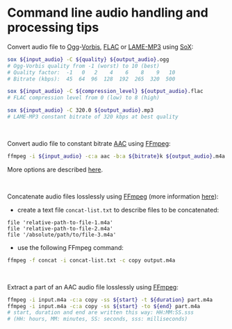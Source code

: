 # Command line audio handling and processing tips

Convert audio file to [Ogg](https://xiph.org/ogg/)-[Vorbis](https://xiph.org/vorbis/), [FLAC](https://xiph.org/flac/) or [LAME-MP3](http://lame.sourceforge.net/) using [SoX](http://sox.sourceforge.net/):
```sh
sox ${input_audio} -C ${quality} ${output_audio}.ogg
# Ogg-Vorbis quality from -1 (worst) to 10 (best)
# Quality factor:  -1   0   2    4    6    8    9   10
# Bitrate (kbps):  45  64  96  128  192  265  320  500

sox ${input_audio} -C ${compression_level} ${output_audio}.flac
# FLAC compression level from 0 (low) to 8 (high)

sox ${input_audio} -C 320.0 ${output_audio}.mp3
# LAME-MP3 constant bitrate of 320 kbps at best quality
```

&nbsp;

Convert audio file to constant bitrate [AAC](https://en.wikipedia.org/wiki/Advanced_Audio_Coding) using [FFmpeg](https://ffmpeg.org/):
```sh
ffmpeg -i ${input_audio} -c:a aac -b:a ${bitrate}k ${output_audio}.m4a
```
More options are described [here](https://trac.ffmpeg.org/wiki/Encode/AAC).

&nbsp;

Concatenate audio files losslessly using [FFmpeg](https://ffmpeg.org/) (more information [here](https://trac.ffmpeg.org/wiki/Concatenate)):
- create a text file `concat-list.txt` to describe files to be concatenated:
```
file 'relative-path-to-file-1.m4a'
file 'relative-path-to-file-2.m4a'
file '/absolute/path/to/file-3.m4a'
```
- use the following FFmpeg command:
```sh
ffmpeg -f concat -i concat-list.txt -c copy output.m4a
```

&nbsp;

Extract a part of an AAC audio file losslessly using [FFmpeg](https://ffmpeg.org/):
```sh
ffmpeg -i input.m4a -c:a copy -ss ${start} -t ${duration} part.m4a
ffmpeg -i input.m4a -c:a copy -ss ${start} -to ${end} part.m4a
# start, duration and end are written this way: HH:MM:SS.sss
# (HH: hours, MM: minutes, SS: seconds, sss: milliseconds)
```
